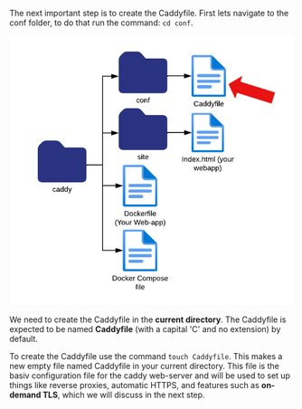 The next important step is to create the Caddyfile. 
First lets navigate to the conf folder, to do that run the command: `cd conf`.

![step2-3](./assets/step2-3.png)

We need to create the Caddyfile in the **current directory**. The Caddyfile is expected to be named **Caddyfile** (with a capital 'C' and no extension) by default. 

To create the Caddyfile use the command `touch Caddyfile`. This makes a new empty file named Caddyfile in your current directory. 
This file is the basiv configuration file for the caddy web-server and will be used to set up things like reverse proxies, 
automatic HTTPS, and features such as **on-demand TLS**, which we will discuss in the next step.
